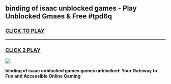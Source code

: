 
## binding of isaac unblocked games - Play Unblocked Gmaes & Free #tpd6q
<h3>
<a href="https://premium.freeplayer.one?title=binding_of_isaac_unblocked_games&ref=03M">CLICK TO PLAY</a></h3>
<hr>

<h3>
<a href="https://premium.freeplayer.one?title=binding_of_isaac_unblocked_games&ref=03M">CLICK 2 PLAY</a>
  
</h3>

<a href="https://premium.freeplayer.one?title=binding_of_isaac_unblocked_games&ref=03M"><img src="https://clearcache.store/games.png"></a>


**binding of isaac unblocked games games unblocked: Your Gateway to Fun and Accessible Online Gaming**
